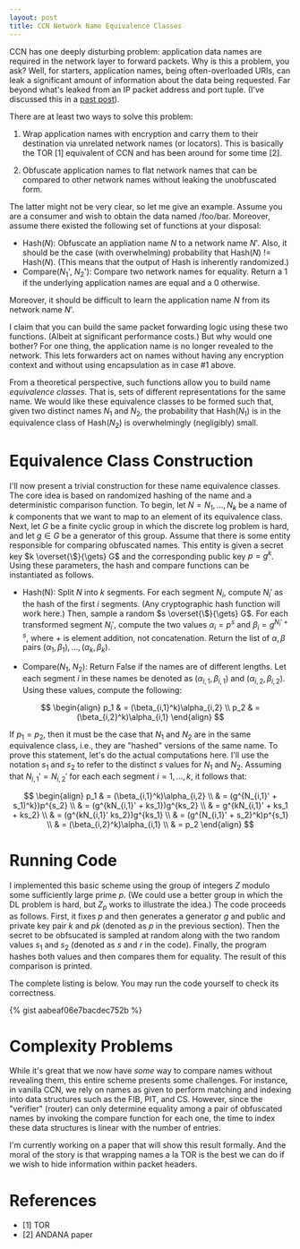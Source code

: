 ```yaml
---
layout: post
title: CCN Network Name Equivalence Classes
---
```


CCN has one deeply disturbing problem: application data names are required in
the network layer to forward packets. Why is this a problem, you ask? Well, 
for starters, application names, being often-overloaded URIs, can leak a significant
amount of information about the data being requested. Far beyond what's leaked from
an IP packet address and port tuple. (I've discussed this in a [past post](http://chris-wood.github.io/2016/03/04/Naming.html)).

There are at least two ways to solve this problem:

1. Wrap application names with encryption and carry them to their destination via
unrelated network names (or locators). This is basically the TOR [1] equivalent 
of CCN and has been around for some time [2]. 

2. Obfuscate application names to flat network names that can be compared to 
other network names without leaking the unobfuscated form. 

The latter might not be very clear, so let me give an example. Assume you are
a consumer and wish to obtain the data named /foo/bar. Moreover, assume there
existed the following set of functions at your disposal:

- Hash($N$): Obfuscate an appliation name $N$ to a network name $N$'. Also, it should
be the case (with overwhelming) probability that Hash($N$) != Hash($N$). (This means
that the output of Hash is inherently randomized.)
- Compare($N_1$', $N_2$'): Compare two network names for equality. Return a 1 if
the underlying application names are equal and a 0 otherwise. 

Moreover, it should be difficult to learn the application name $N$ from its
network name $N$'. 

I claim that you can build the same packet forwarding logic using these
two functions. (Albeit at significant performance costs.) But why
would one bother? For one thing, the application name is no longer revealed
to the network. This lets forwarders act on names without having any
encryption context and without using encapsulation as in case #1 above.

From a theoretical perspective, such functions allow you to build 
name *equivalence classes*. That is, sets of different representations
for the same name. We would like these equivalence classes to be formed
such that, given two distinct names $N_1$ and $N_2$, the probability
that Hash($N_1$) is in the equivalence class of Hash($N_2$) is overwhelmingly 
(negligibly) small. 

# Equivalence Class Construction

I'll now present a trivial construction for these name equivalence classes.
The core idea is based on randomized hashing of the name and a deterministic
comparison function. To begin, 
let $N = N_1,\dots,N_k$ be a name of $k$ components that we want to map
to an element of its equivalence class. Next, let $G$ be a finite cyclic
group in which the discrete log problem is hard, and let $g \in G$ be a 
generator of this group. Assume that there is some entity responsible
for comparing obfuscated names. This entity is given a secret key 
$k \overset{\$}{\gets} G$ and the corresponding public key $p = g^k$. 
Using these parameters, the hash and compare functions can be instantiated
as follows.

- Hash(N): Split $N$ into $k$ segments. For each segment $N_i$, compute
$N_i'$ as the hash of the first $i$ segments. (Any cryptographic hash function
will work here.) Then, sample a random $s \overset{\$}{\gets} G$. For each
transformed segment $N_i'$, compute the two values $\alpha_i = p^s$ and $\beta_i = g^{N_i' + s}$,
where $+$ is element addition, not concatenation. Return the list of
$\alpha, \beta$ pairs $(\alpha_1,\beta_1), \dots, (\alpha_k, \beta_k)$.

- Compare($N_1$, $N_2$): Return False if the names are of different lengths. 
Let each segment $i$ in these names be denoted as $(\alpha_{i,1},\beta_{i,1})$
and $(\alpha_{i,2},\beta_{i,2})$. Using these values, compute the following:

$$
\begin{align}
p_1 & = (\beta_{i,1}^k)\alpha_{i,2} \\
p_2 & = (\beta_{i,2}^k)\alpha_{i,1}
\end{align}
$$

If $p_1 = p_2$, then it must be the case that $N_1$ and $N_2$ are in the same
equivalence class, i.e., they are "hashed" versions of the same name.
To prove this statement, let's do the actual computations here. I'll use
the notation $s_1$ and $s_2$ to refer to the distinct $s$ values for $N_1$
and $N_2$. Assuming that $N_{i,1}' = N_{i,2}'$ for each each segment $i=1,\dots,k$,
it follows that:

$$
\begin{align}
p_1 & = (\beta_{i,1}^k)\alpha_{i,2} \\
    & = (g^{N_{i,1}' + s_1)^k})p^{s_2} \\
    & = (g^{kN_{i,1}' + ks_1})g^{ks_2} \\
    & = g^{kN_{i,1}' + ks_1 + ks_2} \\
    & = (g^{kN_{i,1}' ks_2})g^{ks_1} \\
    & = (g^{N_{i,1}' + s_2}^k)p^{s_1} \\
    & = (\beta_{i,2}^k)\alpha_{i,1} \\
    & = p_2
\end{align}
$$

# Running Code

I implemented this basic scheme using the group of integers $Z$ modulo some
sufficiently large prime $p$. (We could use a better group in which the DL 
problem is hard, but $Z_p$ works to illustrate the idea.) The code proceeds
as follows. First, it fixes $p$ and then generates a generator $g$ and 
public and private key pair $k$ and $pk$ (denoted as $p$ in the previous
section). Then the secret to be obfsucated is sampled at random along with the
two random values $s_1$ and $s_2$ (denoted as $s$ and $r$ in the code). 
Finally, the program hashes both values and then compares them for equality. 
The result of this comparison is printed. 

The complete listing is below. You may run the code yourself to check its
correctness. 

{% gist aabeaf06e7bacdec752b %}

# Complexity Problems

While it's great that we now have *some* way to compare names without
revealing them, this entire scheme presents some challenges. For instance,
in vanilla CCN, we rely on names as given to perform matching and indexing 
into data structures such as the FIB, PIT, and CS. However, since the 
"verifier" (router) can only determine equality among a pair of
obfuscated names by invoking the compare function for each one, the time
to index these data structures is linear with the number of entries.

I'm currently working on a paper that will show this result formally. And 
the moral of the story is that wrapping names a la TOR is the best
we can do if we wish to hide information within packet headers. 

# References

- [1] TOR
- [2] ANDANA paper

